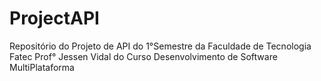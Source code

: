 # ProjectAPI
Repositório do Projeto de API do 1°Semestre da Faculdade de Tecnologia Fatec Prof° Jessen Vidal do Curso Desenvolvimento de Software MultiPlataforma
